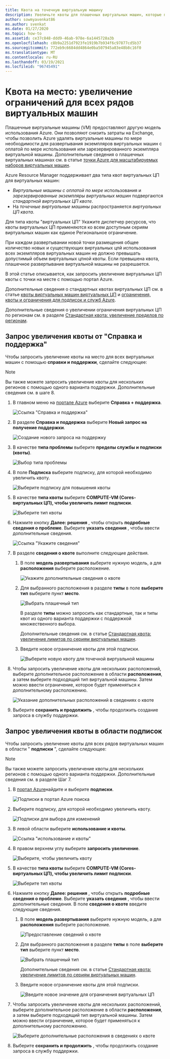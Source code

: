 ```yaml
---
title: Квота на точечную виртуальную машину
description: Увеличьте квоты для плашечных виртуальных машин, которые предоставляют модель использования Azure, которая позволяет снизить затраты в Exchange, чтобы позволить Azure удалять виртуальные машины по мере необходимости.
author: sowmyavenkat86
ms.author: svenkat
ms.date: 01/27/2020
ms.topic: how-to
ms.assetid: ce37c848-ddd9-46ab-978e-6a1445728a3b
ms.openlocfilehash: c8b9a2251d7923fe1919b7b934f6c97877cd5b37
ms.sourcegitcommit: 772eb9c6684dd4864e0ba507945a83e48b8c16f0
ms.translationtype: MT
ms.contentlocale: ru-RU
ms.lasthandoff: 03/19/2021
ms.locfileid: "96745491"
---
```

# <a name="spot-quota-increase-limits-for-all-vm-series"></a>Квота на место: увеличение ограничений для всех рядов виртуальных машин

Плашечные виртуальные машины (VM) предоставляют другую модель использования Azure. Они позволяют снизить затраты на Exchange, чтобы позволить Azure удалять виртуальные машины по мере необходимости для развертывания экземпляров виртуальных машин с оплатой по мере использования или зарезервированного экземпляра виртуальной машины. Дополнительные сведения о плашечных виртуальных машинах см. в статье [точки Azure для масштабируемых наборов виртуальных машин](../../virtual-machine-scale-sets/use-spot.md).

Azure Resource Manager поддерживает два типа квот виртуальных ЦП для виртуальных машин:

* *Виртуальные машины с оплатой по мере* использования и *зарезервированные экземпляры виртуальных машин* подвергаются *стандартной виртуальных ЦП квоте*.
* На *точечные виртуальные машины* распространяется *виртуальных ЦП квота*.

Для типа квоты "виртуальных ЦП" Укажите диспетчер ресурсов, что квоты виртуальных ЦП применяются ко всем доступным сериям виртуальных машин как единое Региональное ограничение.

При каждом развертывании новой точки размещения общее количество новых и существующих виртуальных цпй использования всех экземпляров виртуальных машин не должно превышать допустимый объем виртуальных цпной квоты. Если превышена квота, плашечное развертывание виртуальной машины не разрешается.

В этой статье описывается, как запросить увеличение виртуальных ЦП квоты с точки на месте с помощью портал Azure.

Дополнительные сведения о стандартных квотах виртуальных ЦП см. в статье [квоты виртуальных машин виртуальных ЦП](../../virtual-machines/windows/quotas.md) и [ограничения, квоты и ограничения для подписок и служб Azure](../../azure-resource-manager/management/azure-subscription-service-limits.md).

Дополнительные сведения о увеличении ограничения виртуальных ЦП по регионам см. в разделе [Стандартная квота: увеличение пределов по регионам](regional-quota-requests.md).

## <a name="request-a-quota-limit-increase-from-help--support"></a>Запрос увеличения квоты от "Справка и поддержка"

Чтобы запросить увеличение квоты на место для всех виртуальных машин с помощью **справки и поддержки**, сделайте следующее:

> [!NOTE]
> Вы также можете запросить увеличение квоты для нескольких регионов с помощью одного варианта поддержки. Дополнительные сведения см. в шаге 8.

1. В главном меню на [портале Azure](https://portal.azure.com) выберите **Справка + поддержка**.

   ![Ссылка "Справка и поддержка"](./media/resource-manager-core-quotas-request/help-plus-support.png)

1. В разделе **Справка и поддержка** выберите **Новый запрос на получение поддержки**.

    ![Создание нового запроса на поддержку](./media/resource-manager-core-quotas-request/new-support-request.png)

1. В качестве **типа проблемы** выберите **пределы службы и подписки (квоты)**.

   ![Выбор типа проблемы](./media/resource-manager-core-quotas-request/select-quota-issue-type.png)

1. В поле **Подписка** выберите подписку, для которой необходимо увеличить квоту.

   ![Выберите подписку для повышения квоты](./media/resource-manager-core-quotas-request/select-subscription-support-request.png)

1. В качестве **типа квоты** выберите **COMPUTE-VM (Cores-виртуальных ЦП), чтобы увеличить лимит подписки**.

   ![Выберите тип квоты](./media/resource-manager-core-quotas-request/select-quota-type.png)

1. Нажмите кнопку **Далее: решения** , чтобы открыть **подробные сведения о проблеме**. Выберите **указать сведения** , чтобы ввести дополнительные сведения.

   ![Ссылка "Укажите сведения"](./media/resource-manager-core-quotas-request/provide-details-link.png)

1. В разделе **сведения о квоте** выполните следующие действия.

   1. В поле **модель развертывания** выберите нужную модель, а для **расположения** выберите расположение.

      ![Укажите дополнительные сведения о квоте](./media/resource-manager-core-quotas-request/quota-details-deployment-locations.png)

   1. Для выбранного расположения в разделе **типы** в поле **выберите тип** выберите пункт **место**.

      ![Выбрать плашечный тип](./media/resource-manager-core-quotas-request/select-spot-type.png)

       В разделе **типы** можно запросить как стандартные, так и типы квот из одного варианта поддержки с поддержкой множественного выбора.

       Дополнительные сведения см. в статье [Стандартная квота: увеличение лимитов по сериям виртуальных машин](per-vm-quota-requests.md).

   1. Введите новое ограничение квоты для этой подписки.

      ![Выберите новую квоту для точечной виртуальной машины](./media/resource-manager-core-quotas-request/spot-set-new-quota.png)

1. Чтобы запросить увеличение квоты для нескольких расположений, выберите дополнительное расположение в области **расположения**, а затем выберите подходящий тип виртуальной машины. Затем можно ввести ограничение, которое будет применяться к дополнительному расположению.

   ![Указание дополнительных расположений в сведениях о квоте](./media/resource-manager-core-quotas-request/quota-details-multiple-locations.png)

1. Выберите **сохранить и продолжить** , чтобы продолжить создание запроса в службу поддержки.

## <a name="request-a-quota-limit-increase-from-the-subscriptions-pane"></a>Запрос увеличения квоты в области подписок

Чтобы запросить увеличение квоты для всех рядов виртуальных машин в области " **подписки** ", сделайте следующее:

> [!NOTE]
> Вы также можете запросить увеличение квоты для нескольких регионов с помощью одного варианта поддержки. Дополнительные сведения см. в разделе Шаг 7.

1. В [портал Azure](https://portal.azure.com)найдите и выберите **подписки**.

   ![Подписки в портал Azure поиска](./media/resource-manager-core-quotas-request/search-for-subscriptions.png)

1. Выберите подписку, для которой необходимо увеличить квоту.

   ![Подписки для выбора для изменений](./media/resource-manager-core-quotas-request/select-subscription-change-quota.png)

1. В левой области выберите **использование и квоты**.

   ![Ссылка "использование и квоты"](./media/resource-manager-core-quotas-request/select-usage-plus-quotas.png)

1. В правом верхнем углу выберите **запросить увеличение**.

   ![Выберите, чтобы увеличить квоту](./media/resource-manager-core-quotas-request/request-increase-from-subscription.png)

1. В качестве **типа квоты** выберите **COMPUTE-VM (Cores-виртуальных ЦП), чтобы увеличить лимит подписки**.

   ![Выберите тип квоты](./media/resource-manager-core-quotas-request/select-quota-type.png)

1. Нажмите кнопку **Далее: решения** , чтобы открыть **подробные сведения о проблеме**. Выберите **указать сведения** , чтобы ввести дополнительные сведения. В поле **сведения о квоте** введите следующие сведения.

   1. В поле **модель развертывания** выберите нужную модель, а для **расположения** выберите расположение.

      ![Предоставление сведений о квоте](./media/resource-manager-core-quotas-request/quota-details-deployment-locations.png)

   1. Для выбранного расположения в разделе **типы** в поле **выберите тип** выберите пункт **место**.

      ![Выбрать плашечный тип](./media/resource-manager-core-quotas-request/select-spot-type.png)

      Дополнительные сведения см. в статье [Стандартная квота: увеличение лимитов по сериям виртуальных машин](per-vm-quota-requests.md).

   1. Введите новое ограничение квоты для этой подписки.

      ![Введите новое значение для ограничения виртуальных ЦП](./media/resource-manager-core-quotas-request/spot-set-new-quota.png)

1. Чтобы запросить увеличение квоты для нескольких расположений, выберите дополнительное расположение в области **расположения**, а затем выберите подходящий тип виртуальной машины. Затем можно ввести ограничение, которое будет применяться к дополнительному расположению.

   ![Выберите дополнительные расположения в сведениях о квоте](./media/resource-manager-core-quotas-request/quota-details-multiple-locations.png)

1. Выберите **сохранить и продолжить** , чтобы продолжить создание запроса в службу поддержки.
